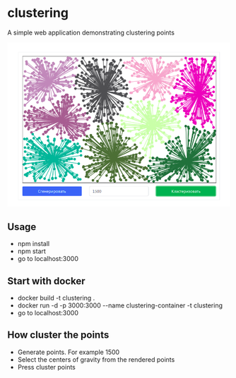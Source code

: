 # clustering

A simple web application demonstrating clustering points

![Иллюстрация к проекту](https://github.com/Vladimirch1397/clustering/raw/master/screenshots/screenshot.png)

## Usage

- npm install
- npm start
- go to localhost:3000

## Start with docker

- docker build -t clustering .
- docker run -d -p 3000:3000 --name clustering-container -t clustering
- go to localhost:3000

## How cluster the points

- Generate points. For example 1500 
- Select the centers of gravity from the rendered points
- Press cluster points
